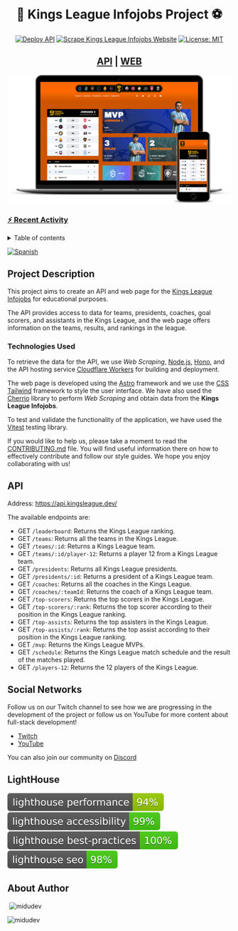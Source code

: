 <div align="center">
<h1>👑 Kings League Infojobs Project ⚽️</h1>

[![Deploy API](https://github.com/midudev/kings-league-project/actions/workflows/deploy-api.yml/badge.svg?branch=main)](https://github.com/midudev/kings-league-project/actions/workflows/deploy-api.yml) [![Scrape Kings League Infojobs Website](https://github.com/midudev/kings-league-project/actions/workflows/scrape-kings-league-web.yml/badge.svg?branch=main)](https://github.com/midudev/kings-league-project/actions/workflows/scrape-kings-league-web.yml) [![License: MIT](https://img.shields.io/badge/License-MIT-yellow.svg)](https://opensource.org/licenses/MIT)

<h2><a href='https://api.kingsleague.dev/'>API</a> | <a href='https://kingsleague.dev'>WEB</a></h2>
</div>

![Mockup API Web](assets/static/ui-mockup-web-api.png)

### [:zap: Recent Activity](README.MD)

<!--START_SECTION:activity-->


<details>
  <summary>Table of contents</summary>
  <ol>
    <li>
      <a href="#project-description">Project description</a>
    </li>
    <li>
      <a href="#technologies-used">Technologies used</a>
    </li>
    <li><a href="#api">API</a></li>
    <li><a href="#social-networks">Social networks</a></li>
		<li><a href="#lighthouse">Lighthouse</a></li>
		<li><a href="#about-author">About Author</a></li>
  </ol>
</details>

[![Spanish](https://img.shields.io/badge/language-Spanish-blue.svg)](README.md)

## Project Description

This project aims to create an API and web page for the [Kings League Infojobs](https://kingsleague.pro) for educational purposes.

The API provides access to data for teams, presidents, coaches, goal scorers, and assistants in the Kings League, and the web page offers information on the teams, results, and rankings in the league.

### Technologies Used

To retrieve the data for the API, we use *Web Scraping*, [Node.js](https://nodejs.org/en/), [Hono](https://honojs.dev/), and the API hosting service [Cloudflare Workers](https://workers.cloudflare.com/) for building and deployment.

The web page is developed using the [Astro](https://astro.build/) framework and we use the [CSS Tailwind](https://tailwindcss.com/) framework to style the user interface. We have also used the [Cherrio](https://github.com/cheeriojs/cheerio) library to perform *Web Scraping* and obtain data from the **Kings League Infojobs**.

To test and validate the functionality of the application, we have used the [Vitest](https://vitest.dev/) testing library.

If you would like to help us, please take a moment to read the [CONTRIBUTING.md](https://github.com/midudev/kings-league-project/blob/main/CONTRIBUTING.md) file. You will find useful information there on how to effectively contribute and follow our style guides. We hope you enjoy collaborating with us!

## API

Address: https://api.kingsleague.dev/

The available endpoints are:

 - GET `/leaderboard`: Returns the Kings League ranking.
 - GET `/teams`: Returns all the teams in the Kings League.
 - GET `/teams/:id`: Returns a Kings League team.
 - GET `/teams/:id/player-12`: Returns a player 12 from a Kings League team.
 - GET `/presidents`: Returns all Kings League presidents.
 - GET `/presidents/:id`: Returns a president of a Kings League team.
 - GET `/coaches`: Returns all the coaches in the Kings League.
 - GET `/coaches/:teamId`: Returns the coach of a Kings League team.
 - GET `/top-scorers`: Returns the top scorers in the Kings League.
 - GET `/top-scorers/:rank`: Returns the top scorer according to their position in the Kings League ranking.
 - GET `/top-assists`: Returns the top assisters in the Kings League.
 - GET `/top-assists/:rank`: Returns the top assist according to their position in the Kings League ranking.
 - GET `/mvp`: Returns the Kings League MVPs.
 - GET `/schedule`: Returns the Kings League match schedule and the result of the matches played.
 - GET `/players-12`: Returns the 12 players of the Kings League.

## Social Networks

Follow us on our Twitch channel to see how we are progressing in the development of the project or follow us on YouTube for more content about full-stack development!

- [Twitch](https://twitch.tv/midudev)
- [YouTube](https://www.youtube.com/c/midudev)

You can also join our community on [Discord](https://discord.gg/midudev)

## LightHouse

[![Lighthouse Performance Badge](./test_results/lighthouse_performance.svg)](https://github.com/midudev/kings-league-project)
[![Lighthouse Accessibility Badge](./test_results/lighthouse_accessibility.svg)](https://github.com/midudev/kings-league-project)
[![Lighthouse Best Practices Badge](./test_results/lighthouse_best-practices.svg)](https://github.com/midudev/kings-league-project)
[![Lighthouse SEO Badge](./test_results/lighthouse_seo.svg)](https://github.com/midudev/kings-league-project)

## About Author

<p>&nbsp;<img align="center" src="https://github-readme-stats-melosdev.vercel.app/api?username=midudev&show_icons=true&locale=en&theme=dracula" alt="midudev" /></p>

<p><img align="left" src="https://github-readme-stats-melosdev.vercel.app/api/top-langs?username=midudev&show_icons=true&locale=en&layout=compact&theme=dracula" alt="midudev" /></p>